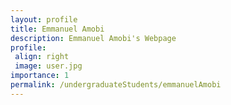 ```yaml
---
layout: profile
title: Emmanuel Amobi
description: Emmanuel Amobi's Webpage
profile:
 align: right
 image: user.jpg
importance: 1
permalink: /undergraduateStudents/emmanuelAmobi
---
```

